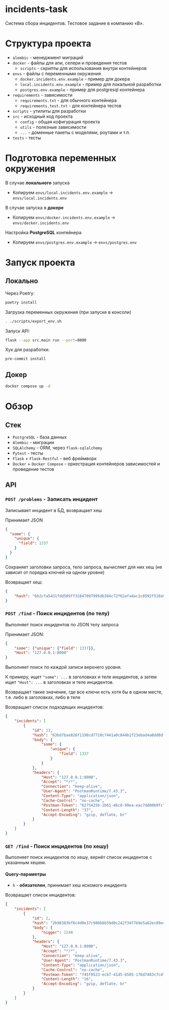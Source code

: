# incidents-task
Система сбора инцидентов. Тестовое задание в компанию «B».

# Структура проекта
- `alembic` - менеджмент миграций
- `docker` - файлы для апи, селери и проведения тестов
  - `scripts` - скрипты для использования внутри контейнеров
- `envs` - файлы с переменными окружения
  - `docker.incidents.env.example` - пример для докера
  - `local.incidents.env.example` - пример для локальной разработки
  - `postgres.env.example` - пример для postgresql контейнера
- `requirements` - зависимости
  - `requirements.txt` - для обычного контейнера
  - `requirements.test.txt` - для контейнера тестов
- `scripts` - утилиты для разработки
- `src` - исходный код проекта
  - `config` - общая кофигурация проекта
  - `utils` - полезные зависимости
  - `...` - доменные пакеты с моделями, роутами и т.п.
- `tests` - тесты

# Подготовка переменных окружения
В случае **локального** запуска
- Копируем `envs/local.incidents.env.example` -> `envs/local.incidents.env`

В случае запуска в **докере**
- Копируем `envs/docker.incidents.env.example` -> `envs/docker.incidents.env`

Настройка **PostgreSQL** контейнера
- Копируем `envs/postgres.env.example` -> `envs/postgres.env`

# Запуск проекта
## Локально

Через Poetry:
```bash
poetry install
```

Загрузка переменных окружения (при запуске в консоли)
```bash
. ./scripts/export_env.sh
```

Запуск API:
```bash
flask --app src.main run --port=8000
```

Хук для разработки:
```bash
pre-commit install
```

## Докер
```bash
docker compose up -d
```

# Обзор

## Стек
- `PostgreSQL` - база данных
- `Alembic` - миграции
- `SQLAlchemy` - ORM, через `flask-sqlalchemy`
- `Pytest` - тесты
- `Flask` + `Flask-Restful` - веб фреймворк
- `Docker` + `Docker Compose` - оркестрация
контейнеров зависимостей и проведение тестов

## API
### `POST /problems` - Записать инцидент
Записывает инцидент в БД, возвращает хеш

Принимает JSON
```json
{
  "some": {
    "unique": {
      "field": 1337
    }
  }
}
```

Сохраняет заголовки запроса, тело запроса, вычисляет для них хеш
(не зависит от порядка ключей на одном уровне)

Возвращает хеш:
```json
{
    "hash": "6b2cfa5431fdd509ff31847097995db384c72f62afa4ac1c8592f510a9e088f7"
}
```

### `POST /find` - Поиск инцидентов (по телу)
Выполняет поиск инцидентов по JSON телу запроса

Принимает JSON:
```json
{
    "some": {"unique": {"field": 1337}},
    "Host": "127.0.0.1:8000"
}
```

Выполняет поиск по каждой записи верхнего уровня.

К примеру, ищет `"some": ...` в заголовках и теле инцидентов,
а затем ищет `"Host": ...` в заголовках и теле инцидентов.

Возвращает такие значение, где все ключи есть хотя бы в одном месте,
т.е. либо в заголовках, либо в теле

Возвращает список подходящих инцидентов:
```json
{
    "incidents": [
        {
            "id": 13,
            "hash": "63bd7bae826f1198cd7710c7441a0c844b1f23ebad4a0dd8df28dfd968a56ddd",
            "body": {
                "some": {
                    "unique": {
                        "field": 1337
                    }
                }
            },
            "headers": {
                "Host": "127.0.0.1:8000",
                "Accept": "*/*",
                "Connection": "keep-alive",
                "User-Agent": "PostmanRuntime/7.43.3",
                "Content-Type": "application/json",
                "Cache-Control": "no-cache",
                "Postman-Token": "6275425b-2b61-46c8-99ea-eac7dd0069fc",
                "Content-Length": "37",
                "Accept-Encoding": "gzip, deflate, br"
            }
        }
    ]
}
```

### `GET /find` - Поиск инцидентов (по хешу)
Выполняет поиск инцидентов по хешу, вернёт список
инцидентов с указанным хешем.

#### Query-параметры
- `h` - **обязателен**, принимает хеш искомого инцидента

Возвращает список инцидентов:
```json
{
    "incidents": [
        {
            "id": 2,
            "hash": "2b98383bf8c4d0e37c980b8b59d0c242f34f7b9e5a62ec09e4d341e6fe1dbc1c",
            "body": {
                "nigger": 1248
            },
            "headers": {
                "Host": "127.0.0.1:8000",
                "Accept": "*/*",
                "Connection": "keep-alive",
                "User-Agent": "PostmanRuntime/7.43.3",
                "Content-Type": "application/json",
                "Cache-Control": "no-cache",
                "Postman-Token": "f45f9523-ecb7-41d5-b505-176d7483c7cd",
                "Content-Length": "16",
                "Accept-Encoding": "gzip, deflate, br"
            }
        }
    ]
}
```
